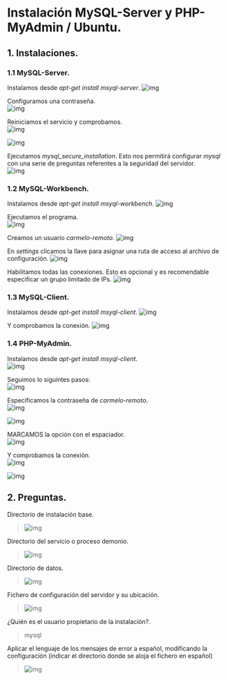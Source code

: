 # Instalación MySQL-Server y PHP-MyAdmin / Ubuntu.
## 1. Instalaciones.
### 1.1 MySQL-Server.
Instalamos desde *apt-get install msyql-server*.
![img](./img/001.png)  

Configuramos una contraseña.  
![img](./img/002.png)  

Reiniciamos el servicio y comprobamos.  
![img](./img/005.png)  

![img](./img/003.png)

Ejecutamos *mysql_secure_installation*. Esto nos permitirá configurar *mysql* con una serie de preguntas referentes a la seguridad del servidor.  
![img](./img/006.png)

### 1.2 MySQL-Workbench.
Instalamos desde *apt-get install msyql-workbench*.
![img](./img/007.png)  

Ejecutamos el programa.  
![img](./img/008.png)   

Creamos un usuario *carmelo-remoto*.
![img](./img/009.png)  

En *settings* clicamos la llave para asignar una ruta de acceso al archivo de configuración.
![img](./img/010.png)

Habilitamos todas las conexiones. Esto es opcional y es recomendable especificar un grupo limitado de IPs.
![img](./img/015.png)    

### 1.3 MySQL-Client.
Instalamos desde *apt-get install msyql-client*.
![img](./img/011.png)  

Y comprobamos la conexión.
![img](./img/016.png)  

### 1.4 PHP-MyAdmin.
Instalamos desde *apt-get install msyql-client*.   
![img](./img/017.png)

Seguimos lo siguintes pasos:    
![img](./img/019.png)

Especificamos la contraseña de *carmelo-remoto*.   
![img](./img/020.png)

![img](./img/022.png)  

MARCAMOS la opción con el espaciador.    
![img](./img/023.png)  

Y comprobamos la conexión.   
![img](./img/024.png)   

![img](./img/025.png)

## 2. Preguntas.
Directorio de instalación base.  
>![img](./img/013.png)  

Directorio del servicio o proceso demonio.  
>![img](./img/014.png)  

Directorio de datos.  
>![img](./img/12.png)  

Fichero de configuración del servidor y su ubicación.  
>![img](./img/026.png)  

¿Quién es el usuario propietario de la instalación?.
>mysql

Aplicar el lenguaje de los mensajes de error  a español, modificando la configuración (indicar el directorio donde se aloja el fichero en español)
>![img](./img/018.png)  
